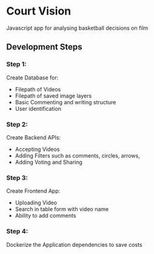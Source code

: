 # Court Vision
Javascript app for analysing basketball decisions on film

## Development Steps
### Step 1:
Create Database for:
- Filepath of Videos
- Filepath of saved image layers
- Basic Commenting and writing structure
- User identification

### Step 2: 
Create Backend APIs:
- Accepting Videos
- Adding Filters such as comments, circles, arrows, 
- Adding Voting and Sharing


### Step 3:
Create Frontend App:
- Uploading Video
- Search in table form with video name
- Ability to add comments


### Step 4:
Dockerize the Application dependencies to save costs